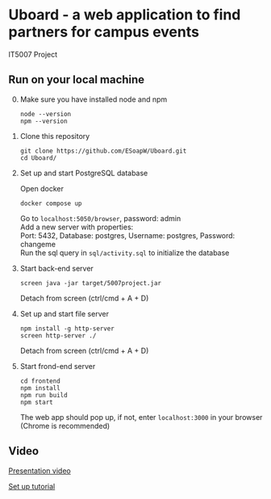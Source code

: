 # Uboard - a web application to find partners for campus events
IT5007 Project

## Run on your local machine   

0. Make sure you have installed node and npm
   
   ```
   node --version
   npm --version
   ```
   
1. Clone this repository

    ```
    git clone https://github.com/ESoapW/Uboard.git
    cd Uboard/
    ```   

2. Set up and start PostgreSQL database

    Open docker

    ```
    docker compose up
    ```

    Go to `localhost:5050/browser`, password: admin   
    Add a new server with properties:  
    Port: 5432, Database: postgres, Username: postgres, Password: changeme   
    Run the sql query in `sql/activity.sql` to initialize the database

3. Start back-end server

    ```
    screen java -jar target/5007project.jar 
    ```

    Detach from screen (ctrl/cmd + A + D)

4. Set up and start file server

    ```
    npm install -g http-server
    screen http-server ./
    ```

    Detach from screen (ctrl/cmd + A + D)

5. Start frond-end server

    ```
    cd frontend
    npm install
    npm run build
    npm start
    ```

    The web app should pop up, if not, enter `localhost:3000` in your browser (Chrome is recommended)

## Video

[Presentation video]()

[Set up tutorial]()
